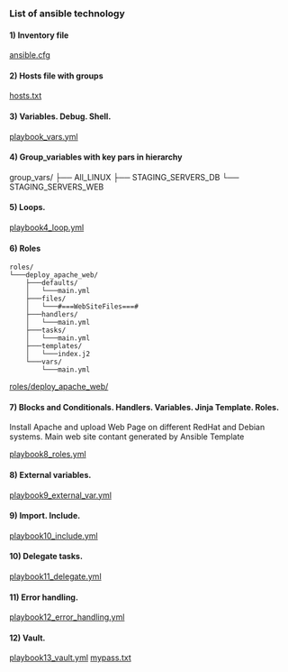 ### List of ansible technology
#### 1)	Inventory file
[ansible.cfg](https://github.com/zuFrost/ansible_netzlink/blob/main/ansible.cfg)
#### 2)	Hosts file with groups
[hosts.txt](https://github.com/zuFrost/ansible_netzlink/blob/main/hosts.txt)
#### 3)	Variables. Debug. Shell.
[playbook_vars.yml](https://github.com/zuFrost/ansible_netzlink/blob/main/playbook_vars.yml)
#### 4)	Group_variables with key pars in hierarchy
group_vars/
      ├── All_LINUX
      ├── STAGING_SERVERS_DB
        └── STAGING_SERVERS_WEB
#### 5)	Loops.
[playbook4_loop.yml](https://github.com/zuFrost/ansible_netzlink/blob/main/playbook4_loop.yml)
#### 6)	Roles

```
roles/
└───deploy_apache_web/
	├───defaults/
	│	└───main.yml
	├───files/
	│	└───#===WebSiteFiles===#
	├───handlers/
	│	└───main.yml
	├───tasks/
	│	└───main.yml
	├───templates/
	│	└───index.j2
	└───vars/
		└───main.yml
```
[roles/deploy_apache_web/](https://github.com/zuFrost/ansible_netzlink/tree/main/roles/deploy_apache_web)
#### 7)	Blocks and Conditionals. Handlers. Variables. Jinja Template. Roles.
Install Apache and upload Web Page on different RedHat and Debian systems. Main web site contant generated by Ansible Template

[playbook8_roles.yml](https://github.com/zuFrost/ansible_netzlink/blob/main/playbook8_roles.yml)

#### 8)	External variables.
[playbook9_external_var.yml](https://github.com/zuFrost/ansible_netzlink/blob/main/playbook9_external_var.yml)
#### 9)	Import. Include.
[playbook10_include.yml](https://github.com/zuFrost/ansible_netzlink/blob/main/playbook10_include.yml)
#### 10)	Delegate tasks.
[playbook11_delegate.yml](https://github.com/zuFrost/ansible_netzlink/blob/main/playbook11_delegate.yml)
#### 11)	Error handling.
[playbook12_error_handling.yml](https://github.com/zuFrost/ansible_netzlink/blob/main/playbook12_error_handling.yml)
#### 12)	Vault.
[playbook13_vault.yml](https://github.com/zuFrost/ansible_netzlink/blob/main/playbook13_vault.yml)
[mypass.txt](https://github.com/zuFrost/ansible_netzlink/blob/main/mypass.txt)
